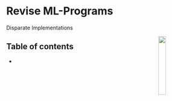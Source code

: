 # Revise ML-Programs
Disparate Implementations

<img src="https://upload.wikimedia.org/wikipedia/commons/1/1a/NumPy_logo.svg" align="right" width="20%">



## Table of contents
  * []()
  


